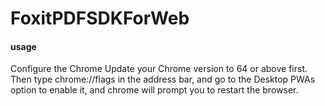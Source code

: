 # FoxitPDFSDKForWeb

#### usage
Configure the Chrome
Update your Chrome version to 64 or above first.
Then type chrome://flags in the address bar, and go to the Desktop PWAs option to enable it, and chrome will prompt you to restart the browser.





